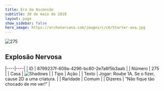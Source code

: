 ```yaml
---
title: Era da Ascensão
subtitle: 30 de maio de 2019
layout: page
show_sidebar: false
hero_image: https://archonarcana.com/images/c/c6/Starter-aoa.jpg
---
```


![275](https://cdn.keyforgegame.com/media/card_front/pt/435_275_6CX86M6V9GVJ_pt.png)

## Explosão Nervosa

|----|----|
| ID | 8799237f-609a-4296-bc80-2e7a6f5b3aab |
| Número | 275 |
| Casa | ![Shadows](https://archonarcana.com/images/thumb/e/ee/Shadows.png/22px-Shadows.png "Sombras") |
| Tipo | Ação |
| Texto | Jogar: Roube 1A. Se o fizer, cause 2D a uma criatura. |
| Raridade | Comum |
| Dizeres | ”Não fique tão chocado de me ver!” |
